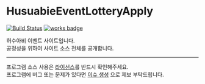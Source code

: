 # HusuabieEventLotteryApply
[![Build Status](https://travis-ci.org/horyu1234/HusuabieEventLotteryApply.svg?branch=master)](https://travis-ci.org/horyu1234/HusuabieEventLotteryApply)
[![works badge](https://cdn.rawgit.com/nikku/works-on-my-machine/v0.2.0/badge.svg)](https://github.com/nikku/works-on-my-machine)

허수아비 이벤트 사이트입니다.  
공정성을 위하여 사이트 소스 전체를 공개합니다.  

---

프로그램 소스 사용은 [라이선스](https://github.com/horyu1234/HusuabieEventLotteryApply/blob/master/LICENSE.md)를 반드시 확인해주세요.  
프로그램에 버그 또는 문제가 있다면 [이슈 생성](https://github.com/horyu1234/HusuabieEventLotteryApply/issues/new) 으로 제보 부탁드립니다.
